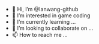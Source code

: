 - 👋 Hi, I’m @Ianwang-github
- 👀 I’m interested in game coding
- 🌱 I’m currently learning ...
- 💞️ I’m looking to collaborate on ...
- 📫 How to reach me ...

<!---
Ianwang-github/Ianwang-github is a ✨ special ✨ repository because its `README.md` (this file) appears on your GitHub profile.
You can click the Preview link to take a look at your changes.
--->
